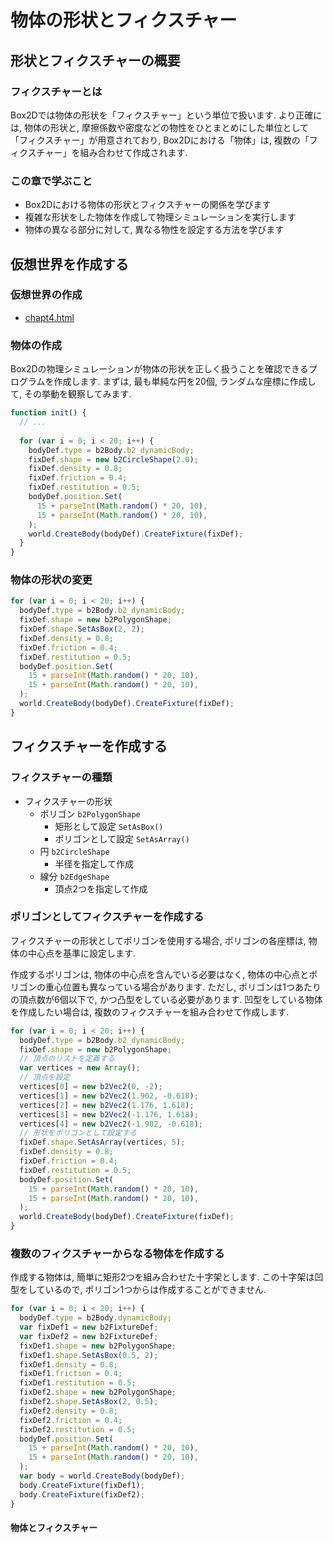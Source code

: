 # 物体の形状とフィクスチャー
## 形状とフィクスチャーの概要
### フィクスチャーとは
Box2Dでは物体の形状を「フィクスチャー」という単位で扱います.
より正確には, 物体の形状と, 摩擦係数や密度などの物性をひとまとめにした単位として
「フィクスチャー」が用意されており, Box2Dにおける「物体」は, 複数の「フィクスチャー」を組み合わせて作成されます.

### この章で学ぶこと
- Box2Dにおける物体の形状とフィクスチャーの関係を学びます
- 複雑な形状をした物体を作成して物理シミュレーションを実行します
- 物体の異なる部分に対して, 異なる物性を設定する方法を学びます

## 仮想世界を作成する
### 仮想世界の作成
- [chapt4.html](../examples/chapt4.html)

### 物体の作成
Box2Dの物理シミュレーションが物体の形状を正しく扱うことを確認できるプログラムを作成します.
まずは, 最も単純な円を20個, ランダムな座標に作成して, その挙動を観察してみます.

```js
function init() {
  // ...
  
  for (var i = 0; i < 20; i++) {
    bodyDef.type = b2Body.b2_dynamicBody;
    fixDef.shape = new b2CircleShape(2.0);
    fixDef.density = 0.8;
    fixDef.friction = 0.4;
    fixDef.restitution = 0.5;
    bodyDef.position.Set(
      15 + parseInt(Math.random() * 20, 10),
      15 + parseInt(Math.random() * 20, 10),
    );
    world.CreateBody(bodyDef).CreateFixture(fixDef);
  }
}
```

### 物体の形状の変更

```js
for (var i = 0; i < 20; i++) {
  bodyDef.type = b2Body.b2_dynamicBody;
  fixDef.shape = new b2PolygonShape;
  fixDef.shape.SetAsBox(2, 2);
  fixDef.density = 0.8;
  fixDef.friction = 0.4;
  fixDef.restitution = 0.5;
  bodyDef.position.Set(
    15 + parseInt(Math.random() * 20, 10),
    15 + parseInt(Math.random() * 20, 10),
  );
  world.CreateBody(bodyDef).CreateFixture(fixDef);
}
```

## フィクスチャーを作成する
### フィクスチャーの種類

- フィクスチャーの形状
  - ポリゴン `b2PolygonShape`
    - 矩形として設定 `SetAsBox()`
    - ポリゴンとして設定 `SetAsArray()`
  - 円 `b2CircleShape`
    - 半径を指定して作成
  - 線分 `b2EdgeShape`
    - 頂点2つを指定して作成

### ポリゴンとしてフィクスチャーを作成する
フィクスチャーの形状としてポリゴンを使用する場合, 
ポリゴンの各座標は, 物体の中心点を基準に設定します.

作成するポリゴンは, 物体の中心点を含んでいる必要はなく, 
物体の中心点とポリゴンの重心位置も異なっている場合があります.
ただし, ポリゴンは1つあたりの頂点数が6個以下で, かつ凸型をしている必要があります.
凹型をしている物体を作成したい場合は, 複数のフィクスチャーを組み合わせて作成します.

```js
for (var i = 0; i < 20; i++) {
  bodyDef.type = b2Body.b2_dynamicBody;
  fixDef.shape = new b2PolygonShape;
  // 頂点のリストを定義する
  var vertices = new Array();
  // 頂点を設定
  vertices[0] = new b2Vec2(0, -2);
  vertices[1] = new b2Vec2(1.902, -0.618);
  vertices[2] = new b2Vec2(1.176, 1.618);
  vertices[3] = new b2Vec2(-1.176, 1.618);
  vertices[4] = new b2Vec2(-1.902, -0.618);
  // 形状をポリゴンとして設定する
  fixDef.shape.SetAsArray(vertices, 5);
  fixDef.density = 0.8;
  fixDef.friction = 0.4;
  fixDef.restitution = 0.5;
  bodyDef.position.Set(
    15 + parseInt(Math.random() * 20, 10),
    15 + parseInt(Math.random() * 20, 10),
  );
  world.CreateBody(bodyDef).CreateFixture(fixDef);
}
```

### 複数のフィクスチャーからなる物体を作成する

作成する物体は, 簡単に矩形2つを組み合わせた十字架とします.
この十字架は凹型をしているので, ポリゴン1つからは作成することができません.

```js
for (var i = 0; i < 20; i++) {
  bodyDef.type = b2Body.dynamicBody;
  var fixDef1 = new b2FixtureDef;
  var fixDef2 = new b2FixtureDef;
  fixDef1.shape = new b2PolygonShape;
  fixDef1.shape.SetAsBox(0.5, 2);
  fixDef1.density = 0.8;
  fixDef1.friction = 0.4;
  fixDef1.restitution = 0.5;
  fixDef2.shape = new b2PolygonShape;
  fixDef2.shape.SetAsBox(2, 0.5);
  fixDef2.density = 0.8;
  fixDef2.friction = 0.4;
  fixDef2.restitution = 0.5;
  bodyDef.position.Set(
    15 + parseInt(Math.random() * 20, 10),
    15 + parseInt(Math.random() * 20, 10),
  );
  var body = world.CreateBody(bodyDef);
  body.CreateFixture(fixDef1);
  body.CreateFixture(fixDef2);
}
```

#### 物体とフィクスチャー
